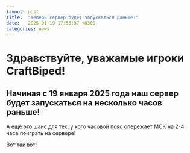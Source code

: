 ```yaml
---
layout: post
title:  "Теперь сервер будет запускаться раньше!"
date:   2025-01-19 17:56:37 +0300
categories: news
---
```

# Здравствуйте, уважамые игроки CraftBiped!
## Начиная с 19 января 2025 года наш сервер будет запускаться на несколько часов раньше!
А ещё это шанс для тех, у кого часовой пояс опережает МСК на 2-4 часа поиграть на сервере!

Вот так вот!
